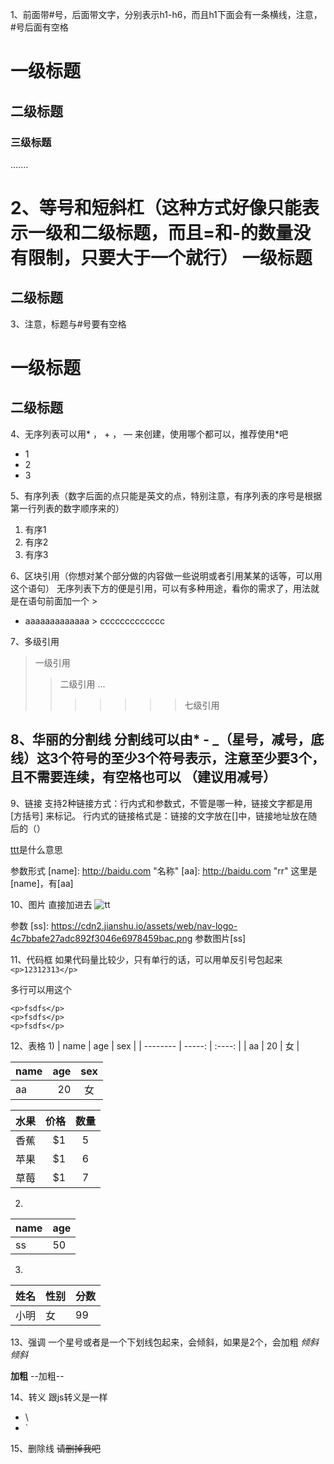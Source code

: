 1、前面带#号，后面带文字，分别表示h1-h6，而且h1下面会有一条横线，注意，#号后面有空格
# 一级标题
## 二级标题
### 三级标题
.......


2、等号和短斜杠（这种方式好像只能表示一级和二级标题，而且=和-的数量没有限制，只要大于一个就行）
一级标题
===========
二级标题
---------------


3、注意，标题与#号要有空格
#  一级标题 #
##  二级标题 ##



4、无序列表可以用* ， + ， — 来创建，使用哪个都可以，推荐使用*吧
* 1
* 2
* 3


5、有序列表（数字后面的点只能是英文的点，特别注意，有序列表的序号是根据第一行列表的数字顺序来的）
1. 有序1
2. 有序2
3. 有序3



6、区块引用（你想对某个部分做的内容做一些说明或者引用某某的话等，可以用这个语句）
无序列表下方的便是引用，可以有多种用途，看你的需求了，用法就是在语句前面加一个 >
* aaaaaaaaaaaaa > ccccccccccccc


7、多级引用
> 一级引用
>> 二级引用
...
>>>>>>> 七级引用



8、华丽的分割线
分割线可以由* - _（星号，减号，底线）这3个符号的至少3个符号表示，注意至少要3个，且不需要连续，有空格也可以
（建议用减号）
-------


9、链接
支持2种链接方式：行内式和参数式，不管是哪一种，链接文字都是用 [方括号] 来标记。
行内式的链接格式是：链接的文字放在[]中，链接地址放在随后的（）

[ttt](http://baidu.com)是什么意思


参数形式
[name]: http://baidu.com "名称"
[aa]: http://baidu.com "rr"
这里是[name]，有[aa]


10、图片
直接加进去
![tt](https://cdn2.jianshu.io/assets/web/nav-logo-4c7bbafe27adc892f3046e6978459bac.png)

参数
[ss]: https://cdn2.jianshu.io/assets/web/nav-logo-4c7bbafe27adc892f3046e6978459bac.png
参数图片[ss]



11、代码框
如果代码量比较少，只有单行的话，可以用单反引号包起来
`<p>12312313</p>`

多行可以用这个
```注释注释注释
<p>fsdfs</p>
<p>fsdfs</p>
<p>fsdfs</p>
```


12、表格
1)
| name | age | sex |
| --------   | -----:   | :----: |
| aa | 20 | 女 |


| name | age | sex |
| -------- |-----:|:----:|
| aa | 20 | 女 |


| 水果        | 价格    |  数量  |
| --------   | -----:   | :----: |
| 香蕉        | $1      |   5    |
| 苹果        | $1      |   6    |
| 草莓        | $1      |   7    |


2)
name | age
------| ---------
ss | 50

3)
姓名|性别|分数
-|-|-
小明|女|99




13、强调
一个星号或者是一个下划线包起来，会倾斜，如果是2个，会加粗
*倾斜*
_倾斜_

**加粗**
--加粗--



14、转义
跟js转义是一样
* \\
* \`


15、删除线
~~请删掉我吧~~
